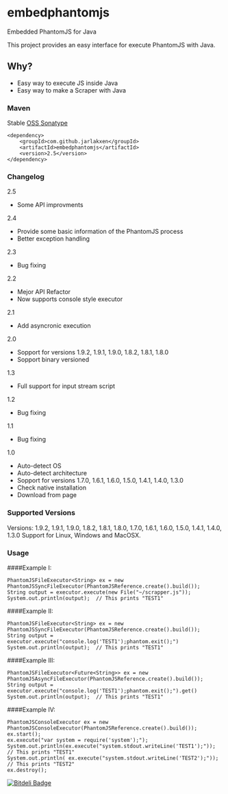 embedphantomjs
==============

Embedded PhantomJS for Java

This project provides an easy interface for execute PhantomJS with Java.

## Why?

- Easy way to execute JS inside Java
- Easy way to make a Scraper with Java

### Maven

Stable [OSS Sonatype](https://oss.sonatype.org/content/repositories/releases/com/github/jarlakxen/embedphantomjs/maven-metadata.xml)

	<dependency>
		<groupId>com.github.jarlakxen</groupId>
		<artifactId>embedphantomjs</artifactId>
		<version>2.5</version>
	</dependency>

### Changelog

2.5
- Some API improvments

2.4
- Provide some basic information of the PhantomJS process
- Better exception handling

2.3
- Bug fixing

2.2 
- Mejor API Refactor
- Now supports console style executor

2.1 
- Add asyncronic execution

2.0 
- Sopport for versions 1.9.2, 1.9.1, 1.9.0, 1.8.2, 1.8.1, 1.8.0
- Sopport binary versioned

1.3
- Full support for input stream script

1.2

- Bug fixing

1.1
- Bug fixing

1.0
- Auto-detect OS
- Auto-detect architecture
- Sopport for versions 1.7.0, 1.6.1, 1.6.0, 1.5.0, 1.4.1, 1.4.0, 1.3.0
- Check native installation
- Download from page



### Supported Versions

Versions: 1.9.2, 1.9.1, 1.9.0, 1.8.2, 1.8.1, 1.8.0, 1.7.0, 1.6.1, 1.6.0, 1.5.0, 1.4.1, 1.4.0, 1.3.0
Support for Linux, Windows and MacOSX.

### Usage

####Example I:

	PhantomJSFileExecutor<String> ex = new PhantomJSSyncFileExecutor(PhantomJSReference.create().build());
	String output = executor.execute(new File("~/scrapper.js"));
	System.out.println(output);  // This prints "TEST1"


####Example II:

	PhantomJSFileExecutor<String> ex = new PhantomJSSyncFileExecutor(PhantomJSReference.create().build());
	String output = executor.execute("console.log('TEST1');phantom.exit();")
	System.out.println(output);  // This prints "TEST1"


####Example III:

	PhantomJSFileExecutor<Future<String>> ex = new PhantomJSAsyncFileExecutor(PhantomJSReference.create().build());
	String output = executor.execute("console.log('TEST1');phantom.exit();").get()
	System.out.println(output);  // This prints "TEST1"

####Example IV:

	PhantomJSConsoleExecutor ex = new PhantomJSConsoleExecutor(PhantomJSReference.create().build());
	ex.start();
	ex.execute("var system = require('system');");
    System.out.println(ex.execute("system.stdout.writeLine('TEST1');")); // This prints "TEST1"
    System.out.println( ex.execute("system.stdout.writeLine('TEST2');")); // This prints "TEST2"
    ex.destroy();
    
[![Bitdeli Badge](https://d2weczhvl823v0.cloudfront.net/Jarlakxen/embedphantomjs/trend.png)](https://bitdeli.com/free "Bitdeli Badge")
